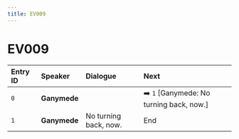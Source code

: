 ```yaml
---
title: EV009
---
```


# EV009


| Entry ID | Speaker | Dialogue | Next |
| :------- | :------ | :------- | :------------ |
| `0` | **Ganymede** |  | ➡️ `1` \[Ganymede: No turning back, now\.\] |
| `1` | **Ganymede** | No turning back, now\. | End |
